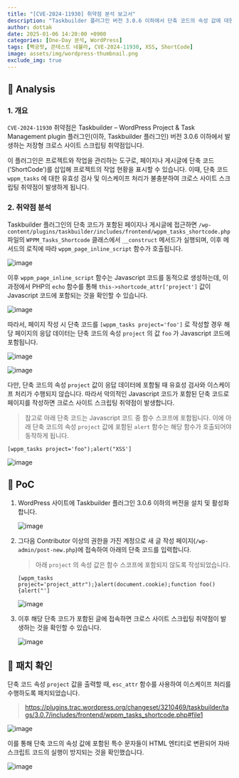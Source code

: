 ```yaml
---
title: "[CVE-2024-11930] 취약점 분석 보고서"
description: "Taskbuilder 플러그인 버전 3.0.6 이하에서 단축 코드의 속성 값에 대한 이스케이프 처리를 수행하지 않아 발생하는 저장형 크로스 사이트 스크립팅 취약점"
author: dottak
date: 2025-01-06 14:20:00 +0900
categories: [One-Day 분석, WordPress]
tags: [빡공팟, 콘테스트 네뷸라, CVE-2024-11930, XSS, ShortCode]
image: assets/img/wordpress-thumbnail.png
exclude_img: true
---
```


## 📌 Analysis

### 1. 개요

`CVE-2024-11930` 취약점은 Taskbuilder – WordPress Project & Task Management plugin 플러그인(이하, Taskbuilder 플러그인) 버전 3.0.6 이하에서 발생하는 저장형 크로스 사이트 스크립팅 취약점입니다.

이 플러그인은 프로젝트와 작업을 관리하는 도구로, 페이지나 게시글에 단축 코드(’ShortCode’)를 삽입해 프로젝트의 작업 현황을 표시할 수 있습니다. 이때, 단축 코드 `wppm_tasks` 에 대한 유효성 검사 및 이스케이프 처리가 불충분하여 크로스 사이트 스크립팅 취약점이 발생하게 됩니다.

### 2. 취약점 분석

Taskbuilder 플러그인의 단축 코드가 포함된 페이지나 게시글에 접근하면 `/wp-content/plugins/taskbuilder/includes/frontend/wppm_tasks_shortcode.php` 파일의 `WPPM_Tasks_Shortcode` 클래스에서 `__construct` 메서드가 실행되며, 이후 메서드의 로직에 따라 `wppm_page_inline_script` 함수가 호출됩니다.

![image](assets/posts/one-day/2025-01-06/image-001.png)

이후 `wppm_page_inline_script` 함수는 Javascript 코드를 동적으로 생성하는데, 이 과정에서 PHP의 `echo` 함수를 통해 `this->shortcode_attr['project']` 값이 Javascript 코드에 포함되는 것을 확인할 수 있습니다.

![image](assets/posts/one-day/2025-01-06/image-002.png)

따라서, 페이지 작성 시 단축 코드를 `[wppm_tasks project='foo']` 로 작성할 경우 해당 페이지의 응답 데이터는 단축 코드의 속성 `project` 의 값 `foo` 가 Javascript 코드에 포함됩니다.

![image](assets/posts/one-day/2025-01-06/image-003.png)

![image](assets/posts/one-day/2025-01-06/image-004.png)

다만, 단축 코드의 속성 `project` 값이 응답 데이터에 포함될 때 유효성 검사와 이스케이프 처리가 수행되지 않습니다. 따라서 악의적인 Javascript 코드가 포함된 단축 코드로 페이지를 작성하면 크로스 사이트 스크립팅 취약점이 발생합니다.

> 참고로 아래 단축 코드는 Javascript 코드 중 함수 스코프에 포함됩니다. 이에 아래 단축 코드의 속성 `project` 값에 포함된 `alert` 함수는 해당 함수가 호출되어야 동작하게 됩니다.
> 

```
[wppm_tasks project='foo");alert("XSS']
```

![image](assets/posts/one-day/2025-01-06/image-005.png)

## 📌 PoC

1. WordPress 사이트에 Taskbuilder 플러그인 3.0.6 이하의 버전을 설치 및 활성화합니다.
    
    ![image](assets/posts/one-day/2025-01-06/image-006.png)
    
2. 그다음 Contributor 이상의 권한을 가진 계정으로 새 글 작성 페이지(`/wp-admin/post-new.php`)에 접속하여 아래의 단축 코드를 입력합니다.
    
    > 아래 `project` 의 속성 값은 함수 스코프에 포함되지 않도록 작성되었습니다.
    > 
    
    ```
    [wppm_tasks project='project_attr");}alert(document.cookie);function foo(){alert("']
    ```
    
    ![image](assets/posts/one-day/2025-01-06/image-007.png)
    
3. 이후 해당 단축 코드가 포함된 글에 접속하면 크로스 사이트 스크립팅 취약점이 발생하는 것을 확인할 수 있습니다.
    
    ![image](assets/posts/one-day/2025-01-06/image-008.png)
    

## 📌 패치 확인

단축 코드 속성 `project` 값을 출력할 때, `esc_attr` 함수를 사용하여 이스케이프 처리를 수행하도록 패치되었습니다. 

> https://plugins.trac.wordpress.org/changeset/3210469/taskbuilder/tags/3.0.7/includes/frontend/wppm_tasks_shortcode.php#file1
> 

![image](assets/posts/one-day/2025-01-06/image-009.png)

이를 통해 단축 코드의 속성 값에 포함된 특수 문자들이 HTML 엔티티로 변환되어 자바스크립트 코드의 실행이 방지되는 것을 확인했습니다.

![image](assets/posts/one-day/2025-01-06/image-010.png)